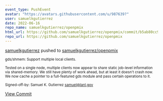 ```yaml
---
event_type: PushEvent
avatar: "https://avatars.githubusercontent.com/u/987639?"
user: samuelkgutierrez
date: 2022-06-16
repo_name: samuelkgutierrez/openpmix
html_url: https://github.com/samuelkgutierrez/openpmix/commit/b5ab80cc91caa8f1c7f2ebb2a40cdb61e948bff3
repo_url: https://github.com/samuelkgutierrez/openpmix
---
```


<a href='https://github.com/samuelkgutierrez' target='_blank'>samuelkgutierrez</a> pushed to <a href='https://github.com/samuelkgutierrez/openpmix' target='_blank'>samuelkgutierrez/openpmix</a>

<small>gds/shmem: Support multiple local clients.

Tested on a single node, multiple clients now appear to share static
job-level information via shared-memory. We still have plenty of work
ahead, but at least it doesn't crash now. We now cache a pointer to a
full-featured gds module and pass certain operations to it.

Signed-off-by: Samuel K. Gutierrez <samuel@lanl.gov></small>

<a href='https://github.com/samuelkgutierrez/openpmix/commit/b5ab80cc91caa8f1c7f2ebb2a40cdb61e948bff3' target='_blank'>View Commit</a>